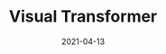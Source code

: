 ---
# Title, summary, and position in the list
# linktitle: 
summary: ""
weight: 403

# Basic metadata
title: "Visual Transformer"
date: 2021-04-13
draft: false
type: docs # page type
authors: ["admin"]
tags: ["Computer Vision", "Transformer", "Attention"]
categories: ["Computer Vision"]
toc: true # Show table of contents?

# Advanced metadata
profile: false  # Show author profile?

reading_time: true # Show estimated reading time?
summary: ""
share: false  # Show social sharing links?
featured: true

comments: false  # Show comments?
disable_comment: true
commentable: false  # Allow visitors to comment? Supported by the Page, Post, and Docs content types.

editable: false  # Allow visitors to edit the page? Supported by the Page, Post, and Docs content types.

# Optional header image (relative to `static/img/` folder).
header:
  caption: ""
  image: ""

# Menu
menu: 
    computer-vision:
        parent: cv-transformer
        weight: 3
---